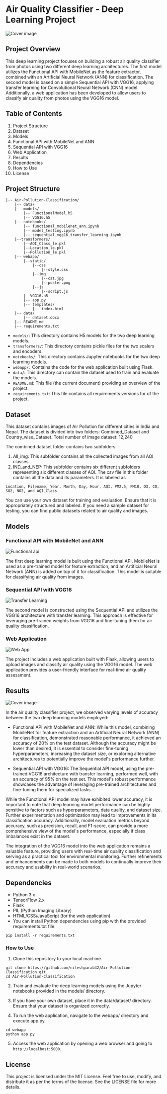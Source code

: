 # Air Quality Classifier - Deep Learning Project

![Cover image](https://github.com/nileshparab42/Air-Pollution-Classification/blob/main/docs/img/0.png)


## Project Overview

This deep learning project focuses on building a robust air quality classifier from photos using two different deep learning architectures. The first model utilizes the Functional API with MobileNet as the feature extractor, combined with an Artificial Neural Network (ANN) for classification. The second model is based on a simple Sequential API with VGG16, applying transfer learning for Convolutional Neural Network (CNN) model. Additionally, a web application has been developed to allow users to classify air quality from photos using the VGG16 model.

## Table of Contents

1. Project Structure
2. Dataset
3. Models
4. Functional API with MobileNet and ANN
5. Sequential API with VGG16
6. Web Application
7. Results
8. Dependencies
9. How to Use
10. License

## Project Structure
```
|-- Air-Pollution-Classification/
    |-- data/
    |-- models/
        |-- FunctionalModel.h5
        |-- VGG16.h5
    |-- notebooks/
        |-- functional_mobilenet_ann.ipynb
        |-- model_testing.ipynb
        |-- sequential_vgg16_transfer_learning.ipynb
    |--transformers/
        |--AQI_Class_le.pkl
        |--Location_le.pkl
        |--Pollution_le.pkl
    |-- webapp/
        |--static/
            |--css
                |--style.css	
            |--img
                |--cat.jpg
                |--poster.png
            |--js
                |--script.js	
	    |--VGG16.h5
        |-- app.py
        |-- templates/
            |-- index.html
    |-- data/
        |-- dataset.docx
    |-- README.md
    |-- requirements.txt
```

* `models/`: This directory contains H5 models for the two deep learning models.
* `transformers/`: This directory contains pickle files for the two scalers and encoders.
* `notebooks/`: This directory contains Jupyter notebooks for the two deep learning models.
* `webapp/:` Contains the code for the web application built using Flask.
* `data/`: This directory can contain the dataset used to train and evaluate the models.
* `README.md`: This file (the current document) providing an overview of the project.
* `requirements.txt`: This file contains all requirements versions for of the project.

## Dataset <a name="dataset"></a>

This dataset contains images of Air Pollution for different cities in India and Nepal.
The dataset is divided into two folders: Combined_Dataset and Country_wise_Dataset.
Total number of image dataset: 12,240

The combined dataset folder contains two subfolders.
1. All_img: This subfolder contains all the collected images from all AQI classes.
2. IND_and_NEP: This subfolder contains six different subfolders representing six different classes of AQI.
The csv file in this folder contains all the data and its parameters.
It is labeled as
```
Location, Filename, Year, Month, Day, Hour, AQI, PM2.5, PM10, O3, CO, SO2, NO2, and AQI_Class
```

You can use your own dataset for training and evaluation. Ensure that it is appropriately structured and labeled. If you need a sample dataset for testing, you can find public datasets related to air quality and images.

## Models <a name="models"></a>

### Functional API with MobileNet and ANN <a name="functional-api-model"></a>
![Functional api](https://github.com/nileshparab42/Air-Pollution-Classification/blob/main/docs/img/1.png)


The first deep learning model is built using the Functional API. MobileNet is used as a pre-trained model for feature extraction, and an Artificial Neural Network (ANN) is added on top of it for classification. This model is suitable for classifying air quality from images.

### Sequential API with VGG16 <a name="sequential-api-model"></a>
![Transfer Learning](https://github.com/nileshparab42/Air-Pollution-Classification/blob/main/docs/img/2.png)


The second model is constructed using the Sequential API and utilizes the VGG16 architecture with transfer learning. This approach is effective for leveraging pre-trained weights from VGG16 and fine-tuning them for air quality classification.

### Web Application <a name="web-application"></a>
![Web App](https://github.com/nileshparab42/Air-Pollution-Classification/blob/main/docs/img/3.png)


The project includes a web application built with Flask, allowing users to upload images and classify air quality using the VGG16 model. The web application provides a user-friendly interface for real-time air quality assessment.

## Results <a name="results"></a>
![Cover image](https://github.com/nileshparab42/Air-Pollution-Classification/blob/main/docs/img/4.png)

In the air quality classifier project, we observed varying levels of accuracy between the two deep learning models employed:

* Functional API with MobileNet and ANN: While this model, combining MobileNet for feature extraction and an Artificial Neural Network (ANN) for classification, demonstrated reasonable performance, it achieved an accuracy of 20% on the test dataset. Although the accuracy might be lower than desired, it is essential to consider fine-tuning hyperparameters, increasing the dataset size, or exploring alternative architectures to potentially improve the model's performance further.

* Sequential API with VGG16: The Sequential API model, using the pre-trained VGG16 architecture with transfer learning, performed well, with an accuracy of 95% on the test set. This model's robust performance showcases the advantage of leveraging pre-trained architectures and fine-tuning them for specialized tasks.

While the Functional API model may have exhibited lower accuracy, it is important to note that deep learning model performance can be highly sensitive to factors such as hyperparameters, data quality, and dataset size. Further experimentation and optimization may lead to improvements in its classification accuracy. Additionally, model evaluation metrics beyond accuracy, such as precision, recall, and F1-score, can provide a more comprehensive view of the model's performance, especially if class imbalances exist in the dataset.

The integration of the VGG16 model into the web application remains a valuable feature, providing users with real-time air quality classification and serving as a practical tool for environmental monitoring. Further refinements and enhancements can be made to both models to continually improve their accuracy and usability in real-world scenarios.


## Dependencies <a name="dependencies"></a>

* Python 3.x
* TensorFlow 2.x
* Flask
* PIL (Python Imaging Library)
* HTML/CSS/JavaScript (for the web application)
* You can install Python dependencies using pip with the provided requirements.txt file.

```
pip install -r requirements.txt
```

### How to Use <a name="how-to-use"></a>

1. Clone this repository to your local machine.
```
git clone https://github.com/nileshparab42/Air-Pollution-Classification.git
cd Air-Pollution-Classification
```
2. Train and evaluate the deep learning models using the Jupyter notebooks provided in the models/ directory.

3. If you have your own dataset, place it in the data/dataset/ directory. Ensure that your dataset is organized correctly.

4. To run the web application, navigate to the webapp/ directory and execute app.py.
```
cd webapp
python app.py
```
5. Access the web application by opening a web browser and going to `http://localhost:5000`.

## License <a name="license"></a>
This project is licensed under the MIT License. Feel free to use, modify, and distribute it as per the terms of the license. See the LICENSE file for more details.